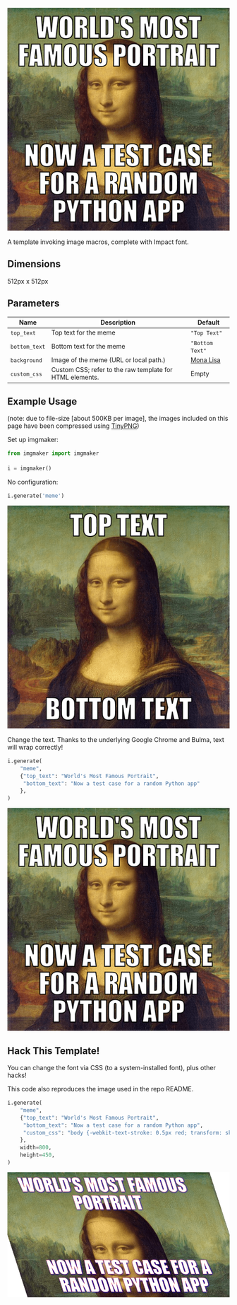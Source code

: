 ![](img/meme2.png)

A template invoking image macros, complete with Impact font.

## Dimensions

512px x 512px

## Parameters

| Name          | Description                                              | Default                                              |
| ------------- | -------------------------------------------------------- | ---------------------------------------------------- |
| `top_text`    | Top text for the meme                                    | `"Top Text"`                                         |
| `bottom_text` | Bottom text for the meme                                 | `"Bottom Text"`                                      |
| `background`  | Image of the meme (URL or local path.)                   | [Mona Lisa](https://en.wikipedia.org/wiki/Mona_Lisa) |
| `custom_css`  | Custom CSS; refer to the raw template for HTML elements. | Empty                                                |

## Example Usage

(note: due to file-size [about 500KB per image], the images included on this page have been compressed using [TinyPNG](https://tinypng.com))

Set up imgmaker:

```python
from imgmaker import imgmaker

i = imgmaker()
```

No configuration:

```python
i.generate('meme')
```

![](img/meme1.png)

Change the text. Thanks to the underlying Google Chrome and Bulma, text will wrap correctly!

```python
i.generate(
    "meme",
    {"top_text": "World's Most Famous Portrait",
     "bottom_text": "Now a test case for a random Python app"
    },
)
```

![](img/meme2.png)

## Hack This Template!

You can change the font via CSS (to a system-installed font), plus other hacks!

This code also reproduces the image used in the repo README.

```python
i.generate(
    "meme",
    {"top_text": "World's Most Famous Portrait",
     "bottom_text": "Now a test case for a random Python app",
     "custom_css": "body {-webkit-text-stroke: 0.5px red; transform: skew(.312rad); text-shadow: 1px 1px 5px blue;}"
    },
    width=800,
    height=450,
)
```

![](img/meme3.png)
